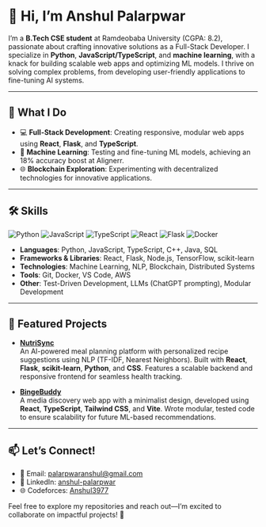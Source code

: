 # 👋 Hi, I’m Anshul Palarpwar

I’m a **B.Tech CSE student** at Ramdeobaba University (CGPA: 8.2), passionate about crafting innovative solutions as a Full-Stack Developer. I specialize in **Python**, **JavaScript/TypeScript**, and **machine learning**, with a knack for building scalable web apps and optimizing ML models. I thrive on solving complex problems, from developing user-friendly applications to fine-tuning AI systems.

---

## 🚀 What I Do
- 💻 **Full-Stack Development**: Creating responsive, modular web apps using **React**, **Flask**, and **TypeScript**.
- 🤖 **Machine Learning**: Testing and fine-tuning ML models, achieving an 18% accuracy boost at Alignerr.
- 🌐 **Blockchain Exploration**: Experimenting with decentralized technologies for innovative applications.

---

## 🛠️ Skills
![Python](https://img.shields.io/badge/Python-3776AB?style=flat&logo=python&logoColor=white)
![JavaScript](https://img.shields.io/badge/JavaScript-F7DF1E?style=flat&logo=javascript&logoColor=black)
![TypeScript](https://img.shields.io/badge/TypeScript-3178C6?style=flat&logo=typescript&logoColor=white)
![React](https://img.shields.io/badge/React-61DAFB?style=flat&logo=react&logoColor=black)
![Flask](https://img.shields.io/badge/Flask-000000?style=flat&logo=flask&logoColor=white)
![Docker](https://img.shields.io/badge/Docker-2496ED?style=flat&logo=docker&logoColor=white)

- **Languages**: Python, JavaScript, TypeScript, C++, Java, SQL
- **Frameworks & Libraries**: React, Flask, Node.js, TensorFlow, scikit-learn
- **Technologies**: Machine Learning, NLP, Blockchain, Distributed Systems
- **Tools**: Git, Docker, VS Code, AWS
- **Other**: Test-Driven Development, LLMs (ChatGPT prompting), Modular Development

---

## 🌟 Featured Projects
- **[NutriSync](https://github.com/Anshul3977/New-NutriSync)**  
  An AI-powered meal planning platform with personalized recipe suggestions using NLP (TF-IDF, Nearest Neighbors). Built with **React**, **Flask**, **scikit-learn**, **Python**, and **CSS**. Features a scalable backend and responsive frontend for seamless health tracking.

- **[BingeBuddy](https://github.com/Anshul3977/bingebuddy)**  
  A media discovery web app with a minimalist design, developed using **React**, **TypeScript**, **Tailwind CSS**, and **Vite**. Wrote modular, tested code to ensure scalability for future ML-based recommendations.

---

## 📫 Let’s Connect!
- 📧 Email: [palarpwaranshul@gmail.com](mailto:palarpwaranshul@gmail.com)
- 🔗 LinkedIn: [anshul-palarpwar](https://www.linkedin.com/in/anshul-palarpwar)
- 🌐 Codeforces: [Anshul3977](https://codeforces.com/profile/Anshul3977)

Feel free to explore my repositories and reach out—I’m excited to collaborate on impactful projects! 🚀